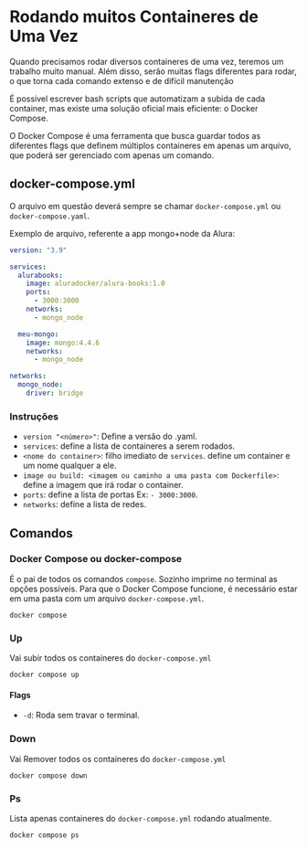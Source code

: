 # Rodando muitos Containeres de Uma Vez

Quando precisamos rodar diversos containeres de uma vez, teremos um trabalho muito manual. Além disso,
serão muitas flags diferentes para rodar, o que torna cada comando extenso e de difícil manutenção

É possível escrever bash scripts que automatizam a subida de cada container, mas existe uma solução
oficial mais eficiente: o Docker Compose.

O Docker Compose é uma ferramenta que busca guardar todos as diferentes flags que definem múltiplos
containeres em apenas um arquivo, que poderá ser gerenciado com apenas um comando.

## docker-compose.yml

O arquivo em questão deverá sempre se chamar `docker-compose.yml` ou `docker-compose.yaml`.

Exemplo de arquivo, referente a app mongo+node da Alura: 
```yaml
version: "3.9"

services:
  alurabooks:
    image: aluradocker/alura-books:1.0
    ports:
      - 3000:3000
    networks:
      - mongo_node

  meu-mongo:
    image: mongo:4.4.6
    networks:
      - mongo_node

networks:
  mongo_node:
    driver: bridge
```

### Instruções

- `version "<número>"`: Define a versão do .yaml.
- `services`: define a lista de containeres a serem rodados.
- `<nome do container>`: filho imediato de `services`. define um container e um nome qualquer a ele.
- `image ou build: <imagem ou caminho a uma pasta com Dockerfile>`: define a imagem que irá rodar o container.
- `ports`: define a lista de portas Ex: `- 3000:3000`.
- `networks`: define a lista de redes.

## Comandos

### Docker Compose ou docker-compose

É o pai de todos os comandos `compose`. Sozinho imprime no terminal as opções possíveis.
Para que o Docker Compose funcione, é necessário estar em uma pasta com um arquivo `docker-compose.yml`.

	docker compose

### Up

Vai subir todos os containeres do `docker-compose.yml`

	docker compose up

#### Flags

- `-d`: Roda sem travar o terminal.

### Down

Vai Remover todos os containeres do `docker-compose.yml`

	docker compose down

### Ps

Lista apenas containeres do `docker-compose.yml` rodando atualmente.

	docker compose ps
